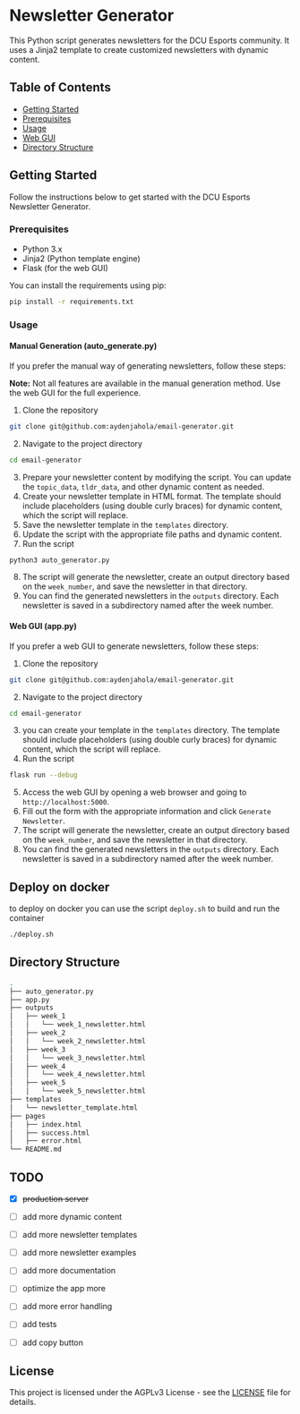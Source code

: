 # Newsletter Generator

This Python script generates newsletters for the DCU Esports community. It uses a Jinja2 template to create customized newsletters with dynamic content.

## Table of Contents
- [Getting Started](#getting-started)
- [Prerequisites](#prerequisites)
- [Usage](#usage)
- [Web GUI](#web-gui)
- [Directory Structure](#directory-structure)

## Getting Started

Follow the instructions below to get started with the DCU Esports Newsletter Generator.

### Prerequisites

- Python 3.x
- Jinja2 (Python template engine)
- Flask (for the web GUI)

You can install the requirements using pip:

```bash
pip install -r requirements.txt
```


### Usage

#### Manual Generation (auto_generate.py)

If you prefer the manual way of generating newsletters, follow these steps:

**Note:** Not all features are available in the manual generation method. Use the web GUI for the full experience.

1. Clone the repository
```bash
git clone git@github.com:aydenjahola/email-generator.git
```
2. Navigate to the project directory
```bash
cd email-generator
```
3. Prepare your newsletter content by modifying the script. You can update the `topic_data`, `tldr_data`, and other dynamic content as needed.
4. Create your newsletter template in HTML format. The template should include placeholders (using double curly braces) for dynamic content, which the script will replace.
5. Save the newsletter template in the `templates` directory.
6. Update the script with the appropriate file paths and dynamic content.
7. Run the script
```bash
python3 auto_generator.py
```
8. The script will generate the newsletter, create an output directory based on the `week_number`, and save the newsletter in that directory.
9. You can find the generated newsletters in the `outputs` directory. Each newsletter is saved in a subdirectory named after the week number.

#### Web GUI (app.py)

If you prefer a web GUI to generate newsletters, follow these steps:

1. Clone the repository
```bash
git clone git@github.com:aydenjahola/email-generator.git
```
2. Navigate to the project directory
```bash
cd email-generator
```
3. you can create your template in the `templates` directory. The template should include placeholders (using double curly braces) for dynamic content, which the script will replace.
4. Run the script
```bash
flask run --debug
```
5. Access the web GUI by opening a web browser and going to `http://localhost:5000`.
6. Fill out the form with the appropriate information and click `Generate Newsletter`.
7. The script will generate the newsletter, create an output directory based on the `week_number`, and save the newsletter in that directory.
8. You can find the generated newsletters in the `outputs` directory. Each newsletter is saved in a subdirectory named after the week number.

## Deploy on docker

to deploy on docker you can use the script `deploy.sh` to build and run the container

```bash
./deploy.sh
```


## Directory Structure

```bash
.
├── auto_generator.py
├── app.py
├── outputs
│   ├── week_1
│   │   └── week_1_newsletter.html
│   ├── week_2
│   │   └── week_2_newsletter.html
│   ├── week_3
│   │   └── week_3_newsletter.html
│   ├── week_4
│   │   └── week_4_newsletter.html
│   ├── week_5
│   │   └── week_5_newsletter.html
├── templates
│   └── newsletter_template.html
├── pages
│   ├── index.html
│   ├── success.html
│   ├── error.html
└── README.md
```

## TODO
- [x] ~~production server~~
- [ ] add more dynamic content
- [ ] add more newsletter templates
- [ ] add more newsletter examples
- [ ] add more documentation
- [ ] optimize the app more
- [ ] add more error handling
- [ ] add tests
- [ ] add copy button


## License

This project is licensed under the AGPLv3 License - see the [LICENSE](LICENSE) file for details.